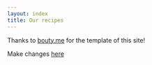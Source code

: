 ```yaml
---
layout: index
title: Our recipes
---
```


Thanks to [bouty.me](https://bouty.me/) for the template of this site!


Make changes [here](https://github.com/mattarderne/food.rdrn.dev)

